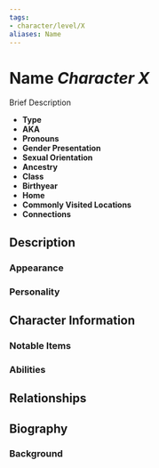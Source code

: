 ```yaml
---
tags:
- character/level/X
aliases: Name
---
```

# Name *Character X*

Brief Description

- **Type**
- **AKA** 
- **Pronouns** 
- **Gender Presentation** 
- **Sexual Orientation** 
- **Ancestry** 
- **Class** 
- **Birthyear** 
- **Home** 
- **Commonly Visited Locations** 
- **Connections** 

## Description
### Appearance

### Personality

## Character Information
### Notable Items

### Abilities

## Relationships

## Biography
### Background
